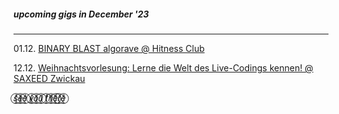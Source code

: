 ##### upcoming gigs in December '23

---

01.12. [BINARY BLAST algorave @ Hitness Club](http://binaryblast.glitch.me)

12.12. [Weihnachtsvorlesung: Lerne die Welt des Live-Codings kennen! @ SAXEED Zwickau](https://www.saxeed.net/veranstaltungen/saxeed-weihnachtsvorlesung-2/)

𝑠̥̊⃝𝑒̥̊⃝𝑒̥̊⃝ 𝑦̥̊⃝𝑜̥̊⃝𝑢̥̊⃝ 𝑡̥̊⃝ℎ̥̊⃝𝑒̥̊⃝𝑟̥̊⃝𝑒̥̊⃝
